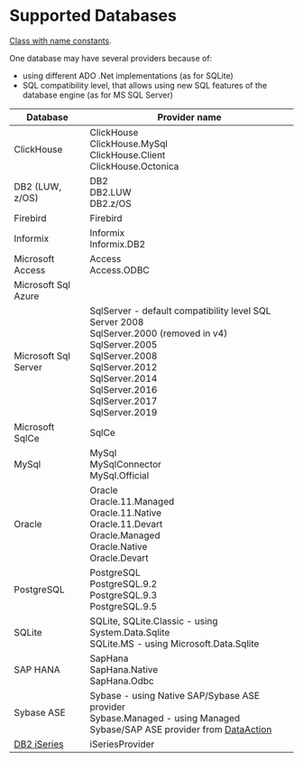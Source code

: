 # Supported Databases

[Class with name constants](https://linq2db.github.io/api/LinqToDB.ProviderName.html).

One database may have several providers because of:

* using different ADO .Net implementations (as for SQLite)
* SQL compatibility level, that allows using new SQL features of the database engine (as for MS SQL Server)

| Database| Provider name |
|--|--|
|ClickHouse| ClickHouse<br/>ClickHouse.MySql<br/>ClickHouse.Client<br/>ClickHouse.Octonica |
|DB2 (LUW, z/OS)| DB2<br/>DB2.LUW<br/>DB2.z/OS |
|Firebird |Firebird |
|Informix |Informix<br/>Informix.DB2 |
|Microsoft Access |Access<br/>Access.ODBC |
|Microsoft Sql Azure | |
|Microsoft Sql Server |SqlServer - default compatibility level SQL Server 2008<br/>SqlServer.2000 (removed in v4)<br/>SqlServer.2005<br/>SqlServer.2008<br/>SqlServer.2012<br/>SqlServer.2014<br/>SqlServer.2016<br/>SqlServer.2017<br/>SqlServer.2019 |
|Microsoft SqlCe |SqlCe |
|MySql |MySql<br/>MySqlConnector<br/>MySql.Official |
|Oracle |Oracle<br/>Oracle.11.Managed</br>Oracle.11.Native<br/>Oracle.11.Devart<br/>Oracle.Managed</br>Oracle.Native<br/>Oracle.Devart |
|PostgreSQL |PostgreSQL<br/>PostgreSQL.9.2<br/>PostgreSQL.9.3<br/>PostgreSQL.9.5 |
|SQLite |SQLite, SQLite.Classic - using System.Data.Sqlite<br>SQLite.MS - using Microsoft.Data.Sqlite |
|SAP HANA |SapHana<br/>SapHana.Native<br/>SapHana.Odbc |
|Sybase ASE |Sybase - using Native SAP/Sybase ASE provider<br/>Sybase.Managed - using Managed Sybase/SAP ASE provider from [DataAction](https://github.com/DataAction/AdoNetCore.AseClient) |
|[DB2 iSeries](https://github.com/LinqToDB4iSeries/Linq2DB4iSeries) |iSeriesProvider |
